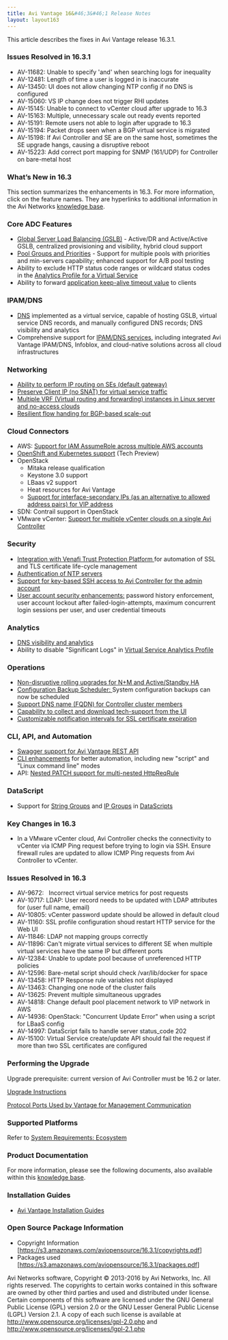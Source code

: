 ```yaml
---
title: Avi Vantage 16&#46;3&#46;1 Release Notes
layout: layout163
---
```

This article describes the fixes in Avi Vantage release 16.3.1.

### Issues Resolved in 16.3.1

* AV-11682: Unable to specify 'and' when searching logs for inequality
* AV-12481: Length of time a user is logged in is inaccurate
* AV-13450: UI does not allow changing NTP config if no DNS is configured
* AV-15060: VS IP change does not trigger RHI updates
* AV-15145: Unable to connect to vCenter cloud after upgrade to 16.3
* AV-15163: Multiple, unnecessary scale out ready events reported
* AV-15191: Remote users not able to login after upgrade to 16.3
* AV-15194: Packet drops seen when a BGP virtual service is migrated
* AV-15198: If Avi Controller and SE are on the same host, sometimes the SE upgrade hangs, causing a disruptive reboot
* AV-15223: Add correct port mapping for SNMP (161/UDP) for Controller on bare-metal host 

### What’s New in 16.3

This section summarizes the enhancements in 16.3. For more information, click on the feature names. They are hyperlinks to additional information in the Avi Networks <a href="{% vpath %}/">knowledge base</a>.

### Core ADC Features

* <a href="{% vpath %}/avi-gslb-architecture">Global Server Load Balancing (GSLB)</a> - Active/DR and Active/Active GSLB, centralized provisioning and visibility, hybrid cloud support
* <a href="{% vpath %}/pool-groups/">Pool Groups and Priorities</a> - Support for multiple pools with priorities and min-servers capability; enhanced support for A/B pool testing
* Ability to exclude HTTP status code ranges or wildcard status codes in the <a href="{% vpath %}/architectural-overview/templates/profiles/analytics-profile/#exclude-http-status-codes">Analytics Profile for a Virtual Service</a>
* Ability to forward <a href="{% vpath %}/application-profile/#forward-application-keep-alive-timeout-to-client">application keep-alive timeout value</a> to clients

### IPAM/DNS

* <a href="{% vpath %}/avi-dns-architecture/">DNS</a> implemented as a virtual service, capable of hosting GSLB, virtual service DNS records, and manually configured DNS records; DNS visibility and analytics
* Comprehensive support for <a href="{% vpath %}/service-discovery-using-ipam-and-dns-16-3/">IPAM/DNS services</a>, including integrated Avi Vantage IPAM/DNS, Infoblox, and cloud-native solutions across all cloud infrastructures

### Networking

* <a href="{% vpath %}/default-gateway-ip-routing-on-avi-se/">Ability to perform IP routing on SEs (default gateway)</a>
* <a href="{% vpath %}/preserve-client-ip">Preserve Client IP (no SNAT) for virtual service traffic</a>
* <a href="{% vpath %}/vrf-support-for-service-engine-deployment-on-bare-metal-servers">Multiple VRF (Virtual routing and forwarding) instances in Linux server and no-access clouds</a>
* <a href="{% vpath %}/bgp-support-for-virtual-services/#flow-resiliency-during-scale-out-in">Resilient flow handing for BGP-based scale-out</a>

### Cloud Connectors

* AWS: <a href="{% vpath %}/aws-cross-account-assumerole-support/">Support for IAM AssumeRole across multiple AWS accounts</a>
* <a href="{% vpath %}/installation-guides/avi-vantage-openshift-installation-guide/">OpenShift and Kubernetes support</a> (Tech Preview)
* OpenStack  
    * Mitaka release qualification
    * Keystone 3.0 support
    * LBaas v2 support
    * Heat resources for Avi Vantage
    * <a href="{% vpath %}/openstack-vip-modes-allowed-address-pairs-and-interface-secondary-ips/">Support for interface-secondary IPs (as an alternative to allowed address pairs) for VIP address</a>
* SDN: Contrail support in OpenStack
* VMware vCenter: <a href="{% vpath %}/architectural-overview/infrastructure/#multi-cloud-deployments">Support for multiple vCenter clouds on a single Avi Controller</a>

### Security

* <a href="{% vpath %}/venafi-integration/">Integration with Venafi Trust Protection Platform </a>for automation of SSL and TLS certificate life-cycle management
* <a href="{% vpath %}/ntp-settings/">Authentication of NTP servers</a>
* <a href="{% vpath %}/ssh-users-and-keys/#ssh-key-based-controller-login">Support for key-based SSH access to Avi Controller for the admin account</a>
* <a href="{% vpath %}/user-account-security/">User account security enhancements:</a> password history enforcement, user account lockout after failed-login-attempts, maximum concurrent login sessions per user, and user credential timeouts

### Analytics

* <a href="{% vpath %}/avi-dns-architecture/">DNS visibility and analytics</a>
* Ability to disable "Significant Logs" in <a href="{% vpath %}rchitectural-overview/templates/profiles/analytics-profile#enable-disable-significant-logs">Virtual Service Analytics Profile</a>

### Operations

* <a href="{% vpath %}/upgrading-the-avi-vantage-software/#rolling-service-engine-upgrade">Non-disruptive rolling upgrades for N+M and Active/Standby HA</a>
* <a href="{% vpath %}/backup-and-restore-of-avi-vantage-configuration">Configuration Backup Scheduler: </a>System configuration backups can now be scheduled
* <a href="{% vpath %}/cluster-configuration-with-fqdn/">Support DNS name (FQDN) for Controller cluster members</a>
* <a href="{% vpath %}/collecting-tech-support-logs/">Capability to collect and download tech-support from the UI</a>
* <a href="{% vpath %}/customizing-notification-of-certificate-expiration">Customizable notification intervals for SSL certificate expiration</a>

### CLI, API, and Automation

* <a href="{% vpath %}/openapi-swagger-2-0-specification-integration/">Swagger support for Avi Vantage REST API</a>
* <a href="{% vpath %}/cli-enhancements-in-avi-vantage-16-3/">CLI enhancements</a> for better automation, including new "script" and "Linux command line" modes
* API: <a href="{% vpath %}/api-http-patch-support/">Nested PATCH support for multi-nested HttpReqRule</a>

### DataScript

* Support for <a href="{% vpath %}/string-group/">String Groups</a> and <a href="{% vpath %}/templates-groups-ip-group/">IP Groups</a> in <a href="{% vpath %}/datascript-functions/">DataScripts</a>

### Key Changes in 16.3

* In a VMware vCenter cloud, Avi Controller checks the connectivity to vCenter via ICMP Ping request before trying to login via SSH. Ensure firewall rules are updated to allow ICMP Ping requests from Avi Controller to vCenter. 

### Issues Resolved in 16.3

* AV-9672:   Incorrect virtual service metrics for post requests
* AV-10717: LDAP: User record needs to be updated with LDAP attributes for (user full name, email)
* AV-10805: vCenter password update should be allowed in default cloud
* AV-11160: SSL profile configuration shoud restart HTTP service for the Web UI
* AV-11846: LDAP not mapping groups correctly
* AV-11896: Can't migrate virtual services to different SE when multiple virtual services have the same IP but different ports
* AV-12384: Unable to update pool because of unreferenced HTTP policies
* AV-12596: Bare-metal script should check /var/lib/docker for space
* AV-13458: HTTP Response rule variables not displayed
* AV-13463: Changing one node of the cluster fails
* AV-13625: Prevent multiple simultaneous upgrades
* AV-14818: Change default pool placement network to VIP network in AWS
* AV-14936: OpenStack: "Concurrent Update Error" when using a script for LBaaS config
* AV-14997: DataScript fails to handle server status_code 202
* AV-15100: Virtual Service create/update API should fail the request if more than two SSL certificates are configured 

### Performing the Upgrade

Upgrade prerequisite: current version of Avi Controller must be 16.2 or later.

<a href="{% vpath %}/upgrading-the-avi-vantage-software/">Upgrade Instructions</a>

<a href="{% vpath %}/protocol-ports-used-by-avi-vantage-for-management-communication/">Protocol Ports Used by Vantage for Management Communication</a>

### Supported Platforms

Refer to <a href="{% vpath %}/system-requirements-ecosystem/">System Requirements: Ecosystem</a>

### Product Documentation

For more information, please see the following documents, also available within this <a href="{% vpath %}/">knowledge base</a>.

### Installation Guides

* <a href="{% vpath %}/installation-guides/">Avi Vantage Installation Guides</a>

### Open Source Package Information

* Copyright Information [<a href="https://s3.amazonaws.com/aviopensource/16.3.1/copyrights.pdf">https://s3.amazonaws.com/aviopensource/16.3.1/copyrights.pdf</a>]
* Packages used [<a href="https://s3.amazonaws.com/aviopensource/16.3.1/packages.pdf">https://s3.amazonaws.com/aviopensource/16.3.1/packages.pdf</a>] 

Avi Networks software, Copyright © 2013-2016 by Avi Networks, Inc. All rights reserved. The copyrights to certain works contained in this software are owned by other third parties and used and distributed under license. Certain components of this software are licensed under the GNU General Public License (GPL) version 2.0 or the GNU Lesser General Public License (LGPL) Version 2.1. A copy of each such license is available at <a href="http://www.opensource.org/licenses/gpl-2.0.php">http://www.opensource.org/licenses/gpl-2.0.php</a> and <a href="http://www.opensource.org/licenses/lgpl-2.1.php">http://www.opensource.org/licenses/lgpl-2.1.php</a>


